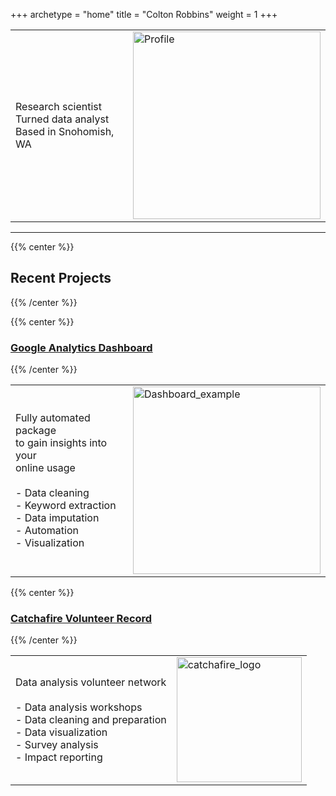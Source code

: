 +++
archetype = "home"
title = "Colton Robbins"
weight = 1
+++

<table style="border: none; border-collapse: collapse;">
  <tr>
    <td style="border: none;">
      Research scientist<br>
      Turned data analyst<br>
      Based in Snohomish, WA
    </td>
    <td style="border: none;">
      <img src="/Directory/images/profile.jpg?width=10vw&lightbox=false" alt="Profile" style="width: 300px">
    </td>
  </tr>
</table>

--------------------------------


{{% center %}}
## **Recent Projects**
{{% /center %}}

{{% center %}}
### [Google Analytics Dashboard](https://portfolio-cmr.github.io/Google_Analytics_Viewer/)
{{% /center %}}

<table style="border: none; border-collapse: collapse;">
  <tr>
    <td style="border: none;">
      Fully automated package<br>
      to gain insights into your<br>
      online usage<br>
      <br>
      - Data cleaning<br>
      - Keyword extraction<br>
      - Data imputation<br>
      - Automation<br>
      - Visualization
    </td>
    <td style="border: none;">
      <img src="/Directory/images/Dashboard_example.jpg" alt="Dashboard_example" style="height: 300px">
    </td>
  </tr>
</table>

{{% center %}}
### [Catchafire Volunteer Record](catchafire)
{{% /center %}}

<table style="border: none; border-collapse: collapse;">
  <tr>
    <td style="border: none;">
      Data analysis volunteer network<br>
      <br>
      - Data analysis workshops<br>
      - Data cleaning and preparation<br>
      - Data visualization<br>
      - Survey analysis<br>
      - Impact reporting
    </td>
    <td style="border: none;">
      <img src="/Directory/images/catchafire_logo.jpg?width=40vw&lightbox=false" alt="catchafire_logo" style="height: 200px">
    </td>
  </tr>
</table>

